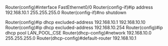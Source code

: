 Router(config)#interface FastEthernet0/0 
Router(config-if)#ip address 192.168.10.1 255.255.255.0 
Router(config-if)#no shutdown 

Router(config)#ip dhcp excluded-address 192.168.10.1 192.168.10.10 
Router(config)#ip dhcp excluded-address 192.168.10.254 
Router(config)#ip dhcp pool LAN_POOL_CSE
Router(dhcp-config)#network 192.168.10.0 255.255.255.0
Router(dhcp-config)#default-router 192.168.10.1 
